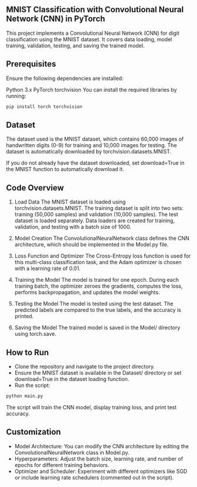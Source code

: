 ## MNIST Classification with Convolutional Neural Network (CNN) in PyTorch
This project implements a Convolutional Neural Network (CNN) for digit classification using the MNIST dataset. It covers data loading, model training, validation, testing, and saving the trained model.

## Prerequisites
Ensure the following dependencies are installed:

Python 3.x
PyTorch
torchvision
You can install the required libraries by running:
```bash
pip install torch torchvision
```

## Dataset
The dataset used is the MNIST dataset, which contains 60,000 images of handwritten digits (0-9) for training and 10,000 images for testing. The dataset is automatically downloaded by torchvision.datasets.MNIST.

If you do not already have the dataset downloaded, set download=True in the MNIST function to automatically download it.

## Code Overview
1. Load Data
The MNIST dataset is loaded using torchvision.datasets.MNIST. The training dataset is split into two sets: training (50,000 samples) and validation (10,000 samples). The test dataset is loaded separately.
Data loaders are created for training, validation, and testing with a batch size of 1000.

2. Model Creation
The ConvolutionalNeuralNetwork class defines the CNN architecture, which should be implemented in the Model.py file.

3. Loss Function and Optimizer
The Cross-Entropy loss function is used for this multi-class classification task, and the Adam optimizer is chosen with a learning rate of 0.01.

4. Training the Model
The model is trained for one epoch. During each training batch, the optimizer zeroes the gradients, computes the loss, performs backpropagation, and updates the model weights.

5. Testing the Model
The model is tested using the test dataset. The predicted labels are compared to the true labels, and the accuracy is printed.

6. Saving the Model
The trained model is saved in the Model/ directory using torch.save.

## How to Run
* Clone the repository and navigate to the project directory.
* Ensure the MNIST dataset is available in the Dataset/ directory or set download=True in the dataset loading function.
* Run the script:
```bash
python main.py
```

The script will train the CNN model, display training loss, and print test accuracy.

## Customization
* Model Architecture: You can modify the CNN architecture by editing the ConvolutionalNeuralNetwork class in Model.py.
* Hyperparameters: Adjust the batch size, learning rate, and number of epochs for different training behaviors.
* Optimizer and Scheduler: Experiment with different optimizers like SGD or include learning rate schedulers (commented out in the script).

